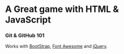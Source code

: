 # A Great game with HTML & JavaScript

### Git & GitHub 101

Works with [BootStrap](http://getbootstrap.com/), [Font Awesome](http://fortawesome.github.io/Font-Awesome/) and  [jQuery](https://jquery.com/).

